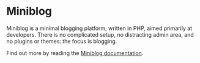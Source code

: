 # Miniblog

Miniblog is a minimal blogging platform, written in PHP, aimed primarily at developers. There is no complicated setup, no distracting admin area, and no plugins or themes: the focus is blogging.

Find out more by reading the [Miniblog documentation](https://github.com/miniblog/engine/blob/main/README.md).
